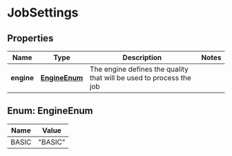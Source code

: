 
# JobSettings

## Properties
Name | Type | Description | Notes
------------ | ------------- | ------------- | -------------
**engine** | [**EngineEnum**](#EngineEnum) | The engine defines the quality that will be used to process the job | 


<a name="EngineEnum"></a>
## Enum: EngineEnum
Name | Value
---- | -----
BASIC | &quot;BASIC&quot;



